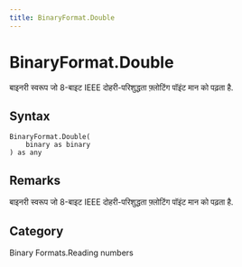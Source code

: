 ```yaml
---
title: BinaryFormat.Double
---
```


# BinaryFormat.Double


बाइनरी स्वरूप जो 8-बाइट IEEE दोहरी-परिशुद्धता फ़्लोटिंग पॉइंट मान को पढ़ता है.


## Syntax

```powerquery
BinaryFormat.Double(
    binary as binary
) as any
```


## Remarks

बाइनरी स्वरूप जो 8-बाइट IEEE दोहरी-परिशुद्धता फ़्लोटिंग पॉइंट मान को पढ़ता है.



## Category
Binary Formats.Reading numbers
